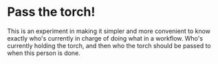 # Pass the torch!

This is an experiment in making it simpler and more convenient to know exactly
who's currently in charge of doing what in a workflow. Who's currently holding
the torch, and then who the torch should be passed to when this person is done.
